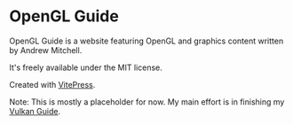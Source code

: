 # OpenGL Guide

OpenGL Guide is a website featuring OpenGL and graphics content written by Andrew Mitchell.

It's freely available under the MIT license.

Created with [VitePress](https://vitepress.vuejs.org/).

Note: This is mostly a placeholder for now. My main effort is in finishing my [Vulkan Guide](https://vulkanguide.com/).
